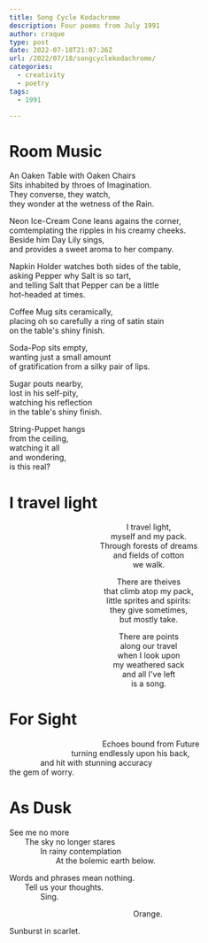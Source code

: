 ```yaml
---
title: Song Cycle Kodachrome
description: Four poems from July 1991
author: craque
type: post
date: 2022-07-18T21:07:26Z
url: /2022/07/18/songcyclekodachrome/
categories:
  - creativity
  - poetry
tags:
  - 1991

---
```


# Room Music

An Oaken Table with Oaken Chairs\
Sits inhabited by throes of Imagination.\
They converse, they watch,\
they wonder at the wetness of the Rain.

Neon Ice-Cream Cone leans agains the corner,\
comtemplating the ripples in his creamy cheeks.\
Beside him Day Lily sings,\
and provides a sweet aroma to her company.

Napkin Holder watches both sides of the table,\
asking Pepper why Salt is so tart,\
and telling Salt that Pepper can be a little\
hot-headed at times.

Coffee Mug sits ceramically,\
placing oh so carefully a ring of satin stain\
on the table's shiny finish.

Soda-Pop sits empty,\
wanting just a small amount\
of gratification from a silky pair of lips.

Sugar pouts nearby,\
lost in his self-pity,\
watching his reflection\
in the table's shiny finish.

String-Puppet hangs\
from the ceiling,\
watching it all\
and wondering,\
is this real?

# I travel light

<p style="text-align:center">
I travel light,<br>
myself and my pack.<br>
Through forests of dreams<br>
and fields of cotton<br>
we walk.
</p>

<p style="text-align:center">
There are theives<br>
that climb atop my pack,<br>
little sprites and spirits:<br>
they give sometimes,<br>
but mostly take.
</p>

<p style="text-align:center">
There are points<br>
along our travel<br>
when I look upon<br>
my weathered sack<br>
and all I've left<br>
is a song.
</p>

# For Sight

&emsp;&emsp;&emsp;&emsp;&emsp;&emsp;&emsp;&emsp;&emsp;&emsp;&emsp;&emsp;Echoes bound from Future\
&emsp;&emsp;&emsp;&emsp;&emsp;&emsp;&emsp;&emsp;turning endlessly upon his back,\
&emsp;&emsp;&emsp;&emsp;and hit with stunning accuracy\
the gem of worry.

# As Dusk

See me no more\
&emsp;&emsp;The sky no longer stares\
&emsp;&emsp;&emsp;&emsp;In rainy contemplation\
&emsp;&emsp;&emsp;&emsp;&emsp;&emsp;At the bolemic earth below.

Words and phrases mean nothing.\
&emsp;&emsp;Tell us your thoughts.\
&emsp;&emsp;&emsp;&emsp;Sing.

&emsp;&emsp;&emsp;&emsp;&emsp;&emsp;&emsp;&emsp;&emsp;&emsp;&emsp;&emsp;&emsp;&emsp;&emsp;&emsp;Orange.

Sunburst in scarlet.

